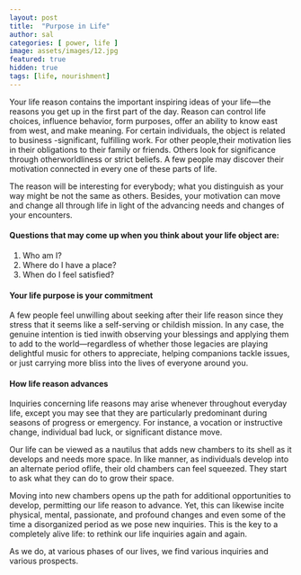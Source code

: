 ```yaml
---
layout: post
title:  "Purpose in Life"
author: sal
categories: [ power, life ]
image: assets/images/12.jpg
featured: true
hidden: true
tags: [life, nourishment]
---
```


<p>Your life reason contains the important inspiring ideas of your life—the reasons you get up in the first part of the day.  Reason can control life choices, influence behavior, form purposes, offer an ability to know east from west, and make meaning. For certain individuals, the object is related to business -significant, fulfilling work. For other people,their motivation lies in their obligations to their family or friends. Others look for significance through otherworldliness or strict beliefs. A few people may discover their motivation connected in every one of these parts of life. </p>
<p>The reason will be interesting for everybody; what you distinguish as your way might be not the same as others. Besides, your motivation can move and change all through life in light of the advancing needs and changes of your encounters. </p>

<h4>Questions that may come up when you think about your life object are: </h4>
<ol>
<li>Who am I?</li>
<li>Where do I have a place?</li>
<li>When do I feel satisfied?</li>
</ol>

<h4>Your life purpose is your commitment </h4>
<p>A few people feel unwilling about seeking after their life reason since they stress that it seems like a self-serving or childish mission. In any case, the genuine intention is tied inwith observing your blessings and applying them to add to the world—regardless of whether those legacies are playing delightful music for others to appreciate, helping companions tackle issues, or just carrying more bliss into the lives of everyone around you. </p>

<h4>How life reason advances </h4>
<p>Inquiries concerning life reasons may arise whenever throughout everyday life, except you may see that they are particularly predominant during seasons of progress or emergency. For instance, a vocation or instructive change, individual bad luck, or significant distance move. </p>
<p>Our life can be viewed as a nautilus that adds new chambers to its shell as it develops and needs more space. In like manner, as individuals develop into an alternate period oflife, their old chambers can feel squeezed. They start to ask what they can do to grow their space.</p>
<p>Moving into new chambers opens up the path for additional opportunities to develop, permitting our life reason to advance. Yet, this can likewise incite physical, mental, passionate, and profound changes and even some of the time a disorganized period as 
we pose new inquiries. This is the key to a completely alive life: to rethink our life inquiries again and again.</p>
<p>As we do, at various phases of our lives, we find various inquiries and various prospects.</p>